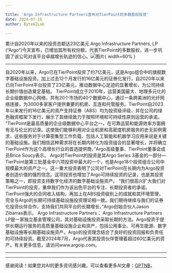 ```yaml
---

title: 'Argo Infrastructure Partners宣布对TierPoint的多数股权投资'
date: 2024-07-16
author: ByteAILab

---
```


累计自2020年以来的投资总额达23亿美元
Argo Infrastructure Partners, LP (“Argo”)今天宣布，已增加其所有权份额，代表TierPoint的多数股权，进一步巩固了该公司对该平台卓越增长轨迹的信心。![图片](https://ai-techpark.com/wp-content/uploads/2024/07/Argo-960x540.jpg){ width=60% }

---
自2020年以来，Argo已在TierPoint投资了约7亿美元，这是Argo组合中的旗舰数字基础设施投资。加上过去12个月发行的16亿美元的证券化发行，自2020年以来已向TierPoint平台投资了23亿美元，推动数据中心足迹的显著增长，为公司持续长期价值创造奠定基础。
TierPoint成立于2010年，运营美国最大、地理多元化的企业级数据中心网络，共有20个市场的40个数据中心，通过一条跨美洲的光纤网络连接，为3000多家客户提供重要的机房、互连和托管服务。TierPoint自2023年以来发行的16亿美元的资产支持证券（ABS）均为投资级评级，并在公司的绿色融资框架下发行，展示了其继续致力于按照环境和可持续性原则运营的承诺。
“TierPoint是最高质量的企业级数据中心平台之一，在可靠运营和能源效率方面拥有无与伦比的记录。这使我们能够利用对企业机房和高密度机房服务的史无前例需求，这些服务对于计算密集型工作负载、包括人工智能和机器学习应用来说是关键的基础设施。我们相信这种需求将在长期内转化为投资组合的显著增长，并将确立TierPoint作为这个高增长行业的首选提供商，”Argo高级董事、TierPoint董事会成员Brice Soucy表示。
Argo对TierPoint的投资是其Argo Series 3基金的一部分—TierPoint是第三批基金中六项投资中最大的一个，也是Argo18个投资组合公司中规模最大的资产之一。这一重大投资表明了公司对TierPoint在长期内为Argo投资者创造价值的强烈信念。这项投资也增加了Argo可持续投资的记录，也是其投资策略之一，即投资支持数字化经济的数字基础设施资产。
“我们很高兴扩大我们对TierPoint的投资，重申我们作为该出色平台的专注、长期投资者的承诺。TierPoint强大的合同收入结构，再加上在ABS投资级别上的成就和其环境管理，完全与Argo的长期可持续基础设施投资理论相一致。我们期待继续与我们的证券化投资伙伴合作，支持我们共同平台的长期增长，”Argo创始合伙人Jason Zibarras表示。
Argo Infrastructure Partners：
Argo Infrastructure Partners LP是一家独立基金管理公司，其对基础设施投资采取长期的方法。Argo投资于提供长期运行服务的高质量基础设施企业和资产，包括公用事业、可再生能源、数字基础设施等长期基础设施资产。Argo的投资理念结合了良好的投资回报和负责任的可持续投资。截至2024年7月，Argo代表其投资伙伴管理着超过60亿美元的资产。有关更多信息，请访问www.argoip.com。

---
---
感谢阅读！如果您对AI的更多资讯感兴趣，可以查看更多AI文章：[GPTNB](https://gptnb.com)。